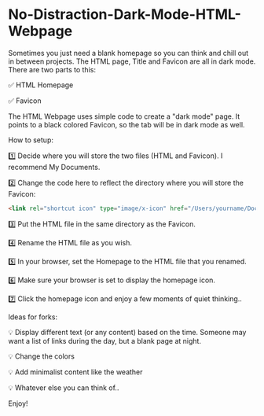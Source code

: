 # No-Distraction-Dark-Mode-HTML-Webpage

Sometimes you just need a blank homepage so you can think and chill out in between projects. The HTML page, Title and Favicon are all in dark mode.
There are two parts to this:

✅ HTML Homepage

✅ Favicon


The HTML Webpage uses simple code to create a "dark mode" page. It points to a black colored Favicon, so the tab will be in dark mode as well.

How to setup:

1️⃣ Decide where you will store the two files (HTML and Favicon). I recommend My Documents.
   
2️⃣ Change the code here to reflect the directory where you will store the Favicon:
```HTML
<link rel="shortcut icon" type="image/x-icon" href="/Users/yourname/Documents/favicon.ico">
```
3️⃣ Put the HTML file in the same directory as the Favicon.

4️⃣ Rename the HTML file as you wish.

5️⃣ In your browser, set the Homepage to the HTML file that you renamed.

6️⃣ Make sure your browser is set to display the homepage icon.

7️⃣ Click the homepage icon and enjoy a few moments of quiet thinking..


Ideas for forks:

💡 Display different text (or any content) based on the time. Someone may want a list of links during the day, but a blank page at night.

💡 Change the colors

💡 Add minimalist content like the weather

💡 Whatever else you can think of..


Enjoy!

